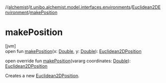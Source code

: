 //[alchemist](../../../index.md)/[it.unibo.alchemist.model.interfaces.environments](../index.md)/[Euclidean2DEnvironment](index.md)/[makePosition](make-position.md)

# makePosition

[jvm]\
open fun [makePosition](make-position.md)(x: [Double](https://kotlinlang.org/api/latest/jvm/stdlib/kotlin/-double/index.html), y: [Double](https://kotlinlang.org/api/latest/jvm/stdlib/kotlin/-double/index.html)): [Euclidean2DPosition](../../it.unibo.alchemist.model.implementations.positions/-euclidean2-d-position/index.md)

open override fun [makePosition](make-position.md)(vararg coordinates: [Double](https://kotlinlang.org/api/latest/jvm/stdlib/kotlin/-double/index.html)): [Euclidean2DPosition](../../it.unibo.alchemist.model.implementations.positions/-euclidean2-d-position/index.md)

Creates a new [Euclidean2DPosition](../../it.unibo.alchemist.model.implementations.positions/-euclidean2-d-position/index.md).

